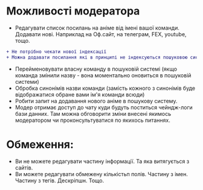 # Можливості модератора

* Редагувати список посилань на аніме від імені вашої команди. Додавати нові. Наприклад на Оф.сайт, на телеграм, FEX, youtube, тощо.

```diff
+ Не потрібно чекати нової індексації
+ Можна додавати посилання які в принципі не індексуються пошуковою системою - youtube, vimeo, фекс, телеграм, ваш офсайт, тощо
```

* Перейменовувати власну команду в пошуковій системі (якщо команда змінили назву - вона моментально оновиться в пошуковій системи)
* Обробка синонімів назви команди (замість кожного з синонімів буде відображатися обране вами ім'я команди всюди)
* Робити запит на додавання нового аніме в пошукову систему.
* Модер отримає доступ до чату куди будуть поститься чейндж-логи бази данних. Там можна обговорити зміни внесені якимось модератором чи проконсультуватися по якихось питаннях.

# Обмеження: 
* Ви не можете редагувати частину інформації. Та яка витягується з сайтів.
* Ви можете редагувати обмежену кількістьп полів. Частину з імен. Частину з тегів. Дескріпшн. Тощо.
